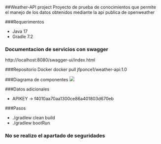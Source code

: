 ##Weather-API project
Proyecto de prueba de conocimientos que permite el manejo de los datos obtenidos mediante la api publica de openweather

###Requerimentos
- Java 17
- Gradle 7.2

### Documentacion de servicios con swagger
http://localhost:8080/swagger-ui/index.html

###Repositorio Docker
docker pull jfponce1/weather-api:1.0

###Diagrama de componentes 
![](../../../Desktop/Screenshot_28.png)


###Datos adicionales
- APIKEY -> f4010aa70aa1300ce86a401803d670eb

###Pasos
- ./gradlew clean build 
- ./gradlew bootRun     


### No se realizo el apartado de seguridades
